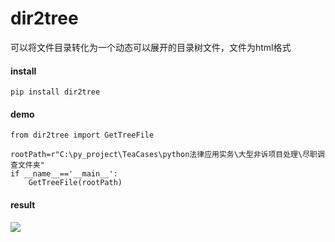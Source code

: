 # dir2tree
可以将文件目录转化为一个动态可以展开的目录树文件，文件为html格式


#### install

    pip install dir2tree

#### demo
    from dir2tree import GetTreeFile
    
    rootPath=r"C:\py_project\TeaCases\python法律应用实务\大型非诉项目处理\尽职调查文件夹"
    if __name__=='__main__':
        GetTreeFile(rootPath)


#### result

![](https://www.lawtip.cn/images/md/20200924-1.png)
